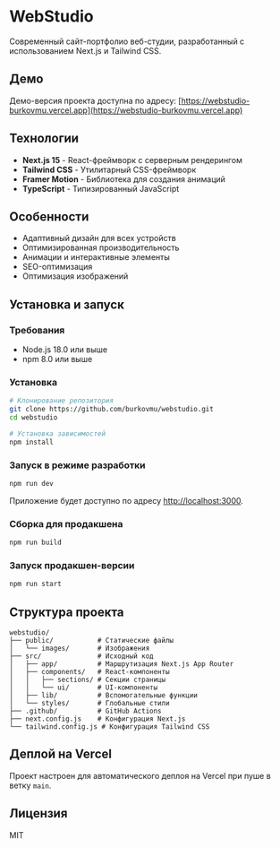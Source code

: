 # WebStudio

Современный сайт-портфолио веб-студии, разработанный с использованием Next.js и Tailwind CSS.

## Демо

Демо-версия проекта доступна по адресу: [https://webstudio-burkovmu.vercel.app](https://webstudio-burkovmu.vercel.app)

## Технологии

- **Next.js 15** - React-фреймворк с серверным рендерингом
- **Tailwind CSS** - Утилитарный CSS-фреймворк
- **Framer Motion** - Библиотека для создания анимаций
- **TypeScript** - Типизированный JavaScript

## Особенности

- Адаптивный дизайн для всех устройств
- Оптимизированная производительность
- Анимации и интерактивные элементы
- SEO-оптимизация
- Оптимизация изображений

## Установка и запуск

### Требования

- Node.js 18.0 или выше
- npm 8.0 или выше

### Установка

```bash
# Клонирование репозитория
git clone https://github.com/burkovmu/webstudio.git
cd webstudio

# Установка зависимостей
npm install
```

### Запуск в режиме разработки

```bash
npm run dev
```

Приложение будет доступно по адресу [http://localhost:3000](http://localhost:3000).

### Сборка для продакшена

```bash
npm run build
```

### Запуск продакшен-версии

```bash
npm run start
```

## Структура проекта

```
webstudio/
├── public/           # Статические файлы
│   └── images/       # Изображения
├── src/              # Исходный код
│   ├── app/          # Маршрутизация Next.js App Router
│   ├── components/   # React-компоненты
│   │   ├── sections/ # Секции страницы
│   │   └── ui/       # UI-компоненты
│   ├── lib/          # Вспомогательные функции
│   └── styles/       # Глобальные стили
├── .github/          # GitHub Actions
├── next.config.js    # Конфигурация Next.js
└── tailwind.config.js # Конфигурация Tailwind CSS
```

## Деплой на Vercel

Проект настроен для автоматического деплоя на Vercel при пуше в ветку `main`.

## Лицензия

MIT
